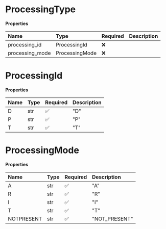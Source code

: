 # ProcessingType

**Properties**

| Name            | Type           | Required | Description |
| :-------------- | :------------- | :------- | :---------- |
| processing_id   | ProcessingId   | ❌       |             |
| processing_mode | ProcessingMode | ❌       |             |

# ProcessingId

**Properties**

| Name | Type | Required | Description |
| :--- | :--- | :------- | :---------- |
| D    | str  | ✅       | "D"         |
| P    | str  | ✅       | "P"         |
| T    | str  | ✅       | "T"         |

# ProcessingMode

**Properties**

| Name       | Type | Required | Description   |
| :--------- | :--- | :------- | :------------ |
| A          | str  | ✅       | "A"           |
| R          | str  | ✅       | "R"           |
| I          | str  | ✅       | "I"           |
| T          | str  | ✅       | "T"           |
| NOTPRESENT | str  | ✅       | "NOT_PRESENT" |

